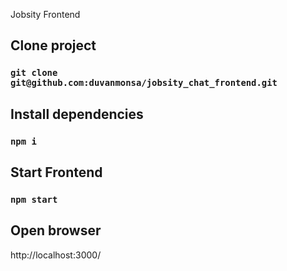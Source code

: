 Jobsity Frontend
## Clone project

### `git clone git@github.com:duvanmonsa/jobsity_chat_frontend.git`

## Install dependencies

### `npm i`
## Start Frontend

### `npm start`


## Open browser

http://localhost:3000/